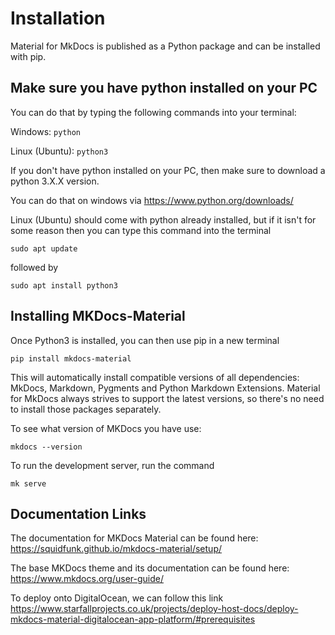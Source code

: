 # Installation

Material for MkDocs is published as a Python package and can be installed with pip.

## Make sure you have python installed on your PC

You can do that by typing the following commands into your terminal:

Windows:
`python`

Linux (Ubuntu):
`python3`

If you don't have python installed on your PC, then make sure to download a python 3.X.X version. 

You can do that on windows via https://www.python.org/downloads/

Linux (Ubuntu) should come with python already installed, but if it isn't for some reason then you can type this command into the terminal

`sudo apt update`

followed by

`sudo apt install python3`

## Installing MKDocs-Material
Once Python3 is installed, you can then use pip in a new terminal

`pip install mkdocs-material`

This will automatically install compatible versions of all dependencies: MkDocs, Markdown, Pygments and Python Markdown Extensions. Material for MkDocs always strives to support the latest versions, so there's no need to install those packages separately.

To see what version of MKDocs you have use:

`mkdocs --version`

To run the development server, run the command

`mk serve`

## Documentation Links
The documentation for MKDocs Material can be found here: https://squidfunk.github.io/mkdocs-material/setup/

The base MKDocs theme and its documentation can be found here: https://www.mkdocs.org/user-guide/

To deploy onto DigitalOcean, we can follow this link https://www.starfallprojects.co.uk/projects/deploy-host-docs/deploy-mkdocs-material-digitalocean-app-platform/#prerequisites
